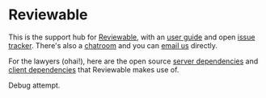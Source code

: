 Reviewable
==========

This is the support hub for [Reviewable](https://reviewable.io), with an [user guide](https://docs.reviewable.io) and open [issue tracker](https://github.com/Reviewable/Reviewable/issues?q=is%3Aopen+is%3Aissue+sort%3Acomments-desc).  There's also a [chatroom](https://gitter.im/Reviewable/Reviewable) and you can [email us](mailto:support@reviewable.io) directly.

For the lawyers (ohai!), here are the open source [server dependencies](https://app.fossa.io/reports/ef41d9ac-ed5e-461b-82ce-3c06154c0321) and [client dependencies](https://app.fossa.io/reports/efbaf284-6782-49f5-9cf2-57a98792a723) that Reviewable makes use of.

Debug attempt.
